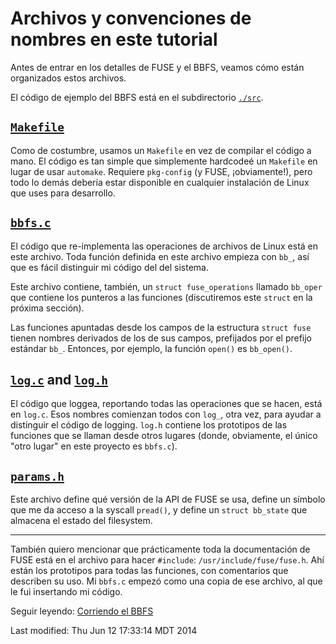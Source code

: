 # Archivos y convenciones de nombres en este tutorial

Antes de entrar en los detalles de FUSE y el BBFS, veamos cómo están organizados estos archivos.

El código de ejemplo del BBFS está en el subdirectorio [`./src`](src/).

## [`Makefile`](src/Makefile)

Como de costumbre, usamos un `Makefile` en vez de compilar el código a mano. El código es tan simple que simplemente hardcodeé un `Makefile` en lugar de usar `automake`. Requiere `pkg-config` (y FUSE, ¡obviamente!), pero todo lo demás debería estar disponible en cualquier instalación de Linux que uses para desarrollo.

## [`bbfs.c`](src/bbfs.c)

El código que re-implementa las operaciones de archivos de Linux está en este archivo. Toda función definida en este archivo empieza con `bb_`, así que es fácil distinguir mi código del del sistema.

Este archivo contiene, también, un `struct fuse_operations` llamado `bb_oper` que contiene los punteros a las funciones (discutiremos este `struct` en la próxima sección).

Las funciones apuntadas desde los campos de la estructura `struct fuse` tienen nombres derivados de los de sus campos, prefijados por el prefijo estándar `bb_`. Entonces, por ejemplo, la función `open()` es `bb_open()`.

## [`log.c`](src/log.c) and [`log.h`](src/log.h)

El código que loggea, reportando todas las operaciones que se hacen, está en `log.c`. Esos nombres comienzan todos con `log_`, otra vez, para ayudar a distinguir el código de logging. `log.h` contiene los prototipos de las funciones que se llaman desde otros lugares (donde, obviamente, el único "otro lugar" en este proyecto es `bbfs.c`).

## [`params.h`](src/params.h)

Este archivo define qué versión de la API de FUSE se usa, define un símbolo que me da acceso a la syscall `pread()`, y define un `struct bb_state` que almacena el estado del filesystem.

---

También quiero mencionar que prácticamente toda la documentación de FUSE está en el archivo para hacer `#include`: `/usr/include/fuse/fuse.h`. Ahí están los prototipos para todas las funciones, con comentarios que describen su uso. Mi `bbfs.c` empezó como una copia de ese archivo, al que le fui insertando mi código.


Seguir leyendo: [Corriendo el BBFS](running.md)

Last modified: Thu Jun 12 17:33:14 MDT 2014

